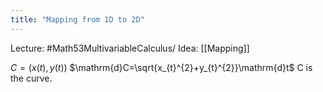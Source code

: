 ```yaml
---
title: "Mapping from 1D to 2D"
---
```

Lecture: #Math53MultivariableCalculus/
Idea: [[Mapping]]


$C=(x(t), y(t))$
$\mathrm{d}C=\sqrt{x_{t}^{2}+y_{t}^{2}}\mathrm{d}t$
C is the curve.
